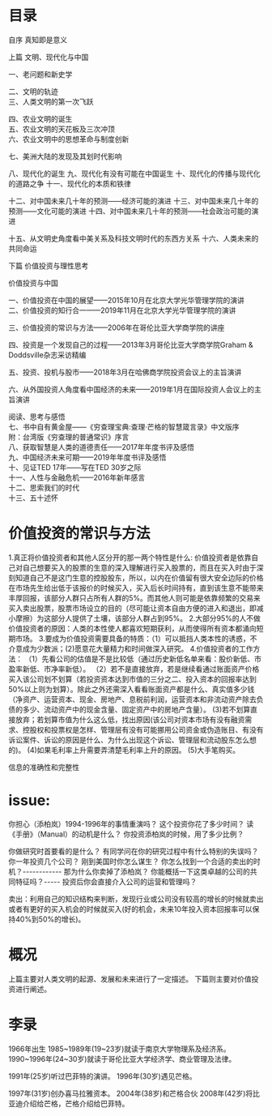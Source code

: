 # 目录
自序 真知即是意义

上篇  文明、现代化与中国

一、老问题和新史学 

二、文明的轨迹   
三、人类文明的第一次飞跃  

四、农业文明的诞生    
五、农业文明的天花板及三次冲顶    
六、农业文明中的思想革命与制度创新  

七、美洲大陆的发现及其划时代影响

八、现代化的诞生
九、现代化有没有可能在中国诞生
十、现代化的传播与现代化的道路之争
十一、现代化的本质和铁律

十二、对中国未来几十年的预测——经济可能的演进
十三、对中国未来几十年的预测——文化可能的演进
十四、对中国未来几十年的预测——社会政治可能的演进

十五、从文明史角度看中美关系及科技文明时代的东西方关系
十六、人类未来的共同命运

下篇   价值投资与理性思考

价值投资与中国

一、价值投资在中国的展望——2015年10月在北京大学光华管理学院的演讲    
二、价值投资的知行合一——2019年11月在北京大学光华管理学院的演讲  

三、价值投资的常识与方法——2006年在哥伦比亚大学商学院的讲座  

四、投资是一个发现自己的过程——2013年3月哥伦比亚大学商学院Graham & Doddsville杂志采访精编    

五、投资、投机与股市——2018年3月在哈佛商学院投资会议上的主旨演讲 
  
六、从外国投资人角度看中国经济的未来——2019年1月在国际投资人会议上的主旨演讲    

阅读、思考与感悟           
七、书中自有黄金屋——《穷查理宝典:查理·芒格的智慧箴言录》中文版序            
附：台湾版《穷查理的普通常识》序言           
八、获取智慧是人类的道德责任——2017年年度书评及感悟           
九、中国经济未来可期——2019年年度书评及感悟            
十、见证TED 17年——写在TED 30岁之际           
十一、人性与金融危机——2016年新年感言           
十二、思索我们的时代           
十三、五十述怀         

# 价值投资的常识与方法 
1.真正将价值投资者和其他人区分开的那一两个特性是什么: 价值投资者是依靠自己对自己想要买入的股票的生意的深入理解进行买入股票的，而且在买入时由于深刻知道自己不是这门生意的控股股东，所以，以内在价值留有很大安全边际的价格在市场先生给出低于该报价的时候买入，买入后长时间持有，直到该生意不能带来丰厚回报，该部分人群只占所有人群的5%。而其他人则可能是依靠频繁的交易来买入卖出股票，股票市场设立的目的（尽可能让资本自由方便的进入和退出，即减小摩擦）为这部分人提供了土壤，该部分人群占到95%。
2.大部分95%的人不做价值投资者的原因：人类的本性使人都喜欢短期获利，从而使得所有资本都涌向短期市场。
3.要成为价值投资需要具备的特质：（1）可以抵挡人类本性的诱惑，不介意成为少数派；(2)愿意花大量精力和时间做深入研究。
4.价值投资者的工作方法：
  （1）先看公司的估值是不是比较低（通过历史新低名单来看：股价新低、市盈率新低、市净率新低）。
  （2）若不是直接放弃，若是继续看通过账面资产价格买入该公司划不划算（若投资资本达到市值的三分之二、投入资本的回报率达到50%以上则为划算）。除此之外还需深入看看账面资产都是什么、真实值多少钱（净资产、运营资本、现金、房地产、息税前利润，运营资本和非流动资产除去负债的多少、流动资产中的现金含量、固定资产中的房地产含量）。
   (3)若不划算直接放弃；若划算市值为什么这么低，找出原因(该公司对资本市场有没有融资需求、控股权和投票权是怎样、管理层有没有可能挪用公司资金或伪造账目、有没有诉讼案件、诉讼的原因是什么、为什么出现这个诉讼、管理层和流动股东怎么想的)。
   (4)如果毛利率上升需要弄清楚毛利率上升的原因。
   (5)大手笔购买。

信息的准确性和完整性
# issue:
你担心（添柏岚）1994-1996年的事情重演吗？
这个投资你花了多少时间？
读《手册》（Manual）的动机是什么？
你投资添柏岚的时候，用了多少比例？

你做研究时首要看的是什么？
有同学问在你的研究过程中有什么特别的失误吗？
你一年投资几个公司？
刚到美国时你怎么谋生？
你怎么找到一个合适的卖出的时机？------------
那为什么你卖掉了添柏岚？
你能概括一下这类卓越的公司的共同特征吗？-----
投资后你会直接介入公司的运营和管理吗？


卖出：利用自己的知识结构来判断，发现行业或公司没有较高的增长的时候就卖出或者有更好的买入机会的时候就买入(好的机会，未来10年投入资本回报率可以保持40%到50%的增长)。

# 概况
上篇主要对人类文明的起源、发展和未来进行了一定描述。
下篇则主要对价值投资进行阐述。

# 李录
1966年出生
1985~1989年(19~23岁)就读于南京大学物理系及经济系。
1990~1996年(24~30岁)就读于哥伦比亚大学经济学、商业管理及法律。

1991年(25岁)听过巴菲特的演讲。
1996年(30岁)遇见芒格。

1997年(31岁)创办喜马拉雅资本。
2004年(38岁)和芒格合伙
2008年(42岁)将比亚迪介绍给芒格，芒格介绍给巴菲特。




